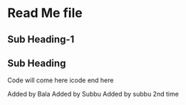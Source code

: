 # Read Me file
## Sub Heading-1
## Sub Heading
Code will come here
icode end here

Added by Bala
Added by Subbu
Added by subbu 2nd time

